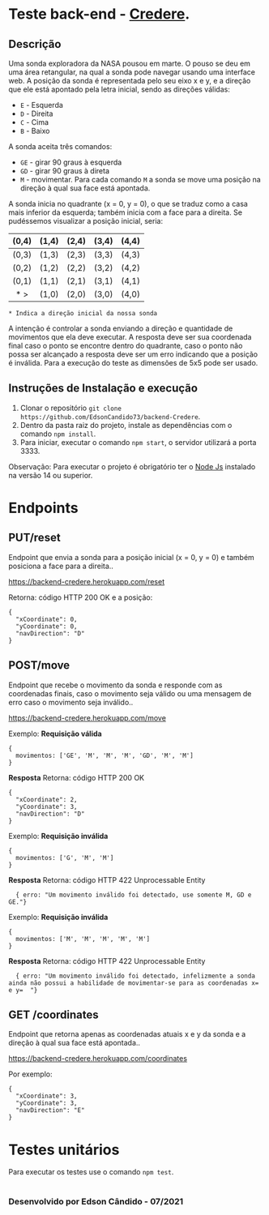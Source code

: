 # Teste back-end - [Credere](https://meucredere.com.br/).

## Descrição

Uma sonda exploradora da NASA pousou em marte. O pouso se deu em uma área retangular, na qual a sonda pode navegar usando uma interface web. A posição da sonda é representada pelo seu eixo x e y, e a direção que ele está apontado pela letra inicial, sendo as direções válidas:

- `E` - Esquerda
- `D` - Direita
- `C` - Cima
- `B` - Baixo

A sonda aceita três comandos:

- `GE` - girar 90 graus à esquerda
- `GD` - girar 90 graus à direta
- `M` - movimentar. Para cada comando `M` a sonda se move uma posição na direção à qual sua face está apontada.

A sonda inicia no quadrante (x = 0, y = 0), o que se traduz como a casa mais inferior da esquerda; também inicia com a face para a direita.
Se pudéssemos visualizar a posição inicial, seria:

| (0,4) |  (1,4) | (2,4) |  (3,4) | (4,4) |
|:-----:|  ----  |  ---- |  ----  |  ---- |
| (0,3) |  (1,3) | (2,3) |  (3,3) | (4,3) |
| (0,2) |  (1,2) | (2,2) |  (3,2) | (4,2) |
| (0,1) |  (1,1) | (2,1) |  (3,1) | (4,1) |
| * >   |  (1,0) | (2,0) |  (3,0) | (4,0) |

`* Indica a direção inicial da nossa sonda`

A intenção é controlar a sonda enviando a direção e quantidade de movimentos que ela deve executar. A resposta deve ser sua coordenada final caso o ponto se encontre dentro do quadrante, caso o ponto não possa ser alcançado a resposta deve ser um erro indicando que a posição é inválida. Para a execução do teste as dimensões de 5x5 pode ser usado.


## Instruções de Instalação e execução 

1. Clonar o repositório `git clone https://github.com/EdsonCandido73/backend-Credere`.
2. Dentro da pasta raiz do projeto, instale as dependências com o comando `npm install`.
3. Para iniciar, executar o comando `npm start`,  o servidor utilizará a porta 3333. 

Observação: Para executar o projeto é obrigatório ter o [Node Js](https://nodejs.org/en/) instalado na versão 14 ou superior.

 
# Endpoints

## PUT/reset

Endpoint que envia a sonda para a posição inicial (x = 0, y = 0) e também posiciona a face para a direita..

https://backend-credere.herokuapp.com/reset

Retorna: código HTTP 200 OK
e a posição: 
```
{  
  "xCoordinate": 0,
  "yCoordinate": 0,
  "navDirection": "D"
}
```

## POST/move

Endpoint que recebe o movimento da sonda e responde com as coordenadas finais, caso o movimento seja válido ou uma mensagem de erro caso o movimento seja inválido..

https://backend-credere.herokuapp.com/move

Exemplo:
**Requisição válida**
```
{
  movimentos: ['GE', 'M', 'M', 'M', 'GD', 'M', 'M']
}
```
**Resposta**
Retorna: código HTTP 200 OK
```
{  
  "xCoordinate": 2,
  "yCoordinate": 3,
  "navDirection": "D"
}
```
Exemplo:
**Requisição inválida**
```
{
  movimentos: ['G', 'M', 'M']
}
```
**Resposta**
Retorna: código HTTP 422 Unprocessable Entity
```
  { erro: "Um movimento inválido foi detectado, use somente M, GD e GE."}
```

Exemplo:
**Requisição inválida**
```
{
  movimentos: ['M', 'M', 'M', 'M', 'M']
}
```
**Resposta**
Retorna: código HTTP 422 Unprocessable Entity
```
  { erro: "Um movimento inválido foi detectado, infelizmente a sonda ainda não possui a habilidade de movimentar-se para as coordenadas x=  e y=  "}
```

## GET /coordinates

Endpoint que retorna apenas as coordenadas atuais x e y da sonda e a direção à qual sua face está apontada..

https://backend-credere.herokuapp.com/coordinates

Por exemplo: 
```
{  
  "xCoordinate": 3,
  "yCoordinate": 3,
  "navDirection": "E"
}
```

# Testes unitários

Para executar os testes use o comando `npm test`.

#
### Desenvolvido por Edson Cândido - 07/2021